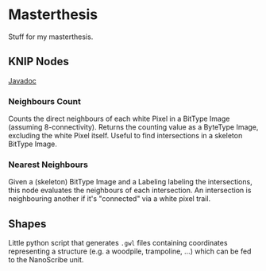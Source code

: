# Masterthesis

Stuff for my masterthesis.

## KNIP Nodes
[Javadoc](http://javadoc.imagej.net/)

### Neighbours Count
Counts the direct neighbours of each white Pixel in a BitType Image (assuming 8-connectivity). Returns the counting value as a ByteType Image, excluding the white Pixel itself. Useful to find intersections in a skeleton BitType Image.

### Nearest Neighbours
Given a (skeleton) BitType Image and a Labeling labeling the intersections, this node evaluates the neighbours of each intersection. An intersection is neighbouring another if it's "connected" via a white pixel trail.

## Shapes
Little python script that generates `.gwl` files containing coordinates representing a structure (e.g. a woodpile, trampoline, ...) which can be fed to the NanoScribe unit.


